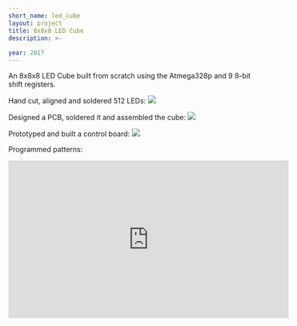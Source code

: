 ```yaml
---
short_name: led_cube
layout: project
title: 8x8x8 LED Cube
description: >-
    
year: 2017
---
```


An 8x8x8 LED Cube built from scratch using the Atmega328p and 9 8-bit shift registers.

Hand cut, aligned and soldered 512 LEDs:
<img src="/assets/projects/{{page.short_name}}/pic-6.jpg" />

Designed a PCB, soldered it and assembled the cube:
<img src="/assets/projects/{{page.short_name}}/pic-3.jpg" />

Prototyped and built a control board:
<img src="/assets/projects/{{page.short_name}}/pic-1.jpg" />

Programmed patterns:
<iframe width="560" height="315" src="https://www.youtube.com/embed/cFh0wQ46Q6s" frameborder="0" allow="accelerometer; autoplay; encrypted-media; gyroscope; picture-in-picture" allowfullscreen></iframe>